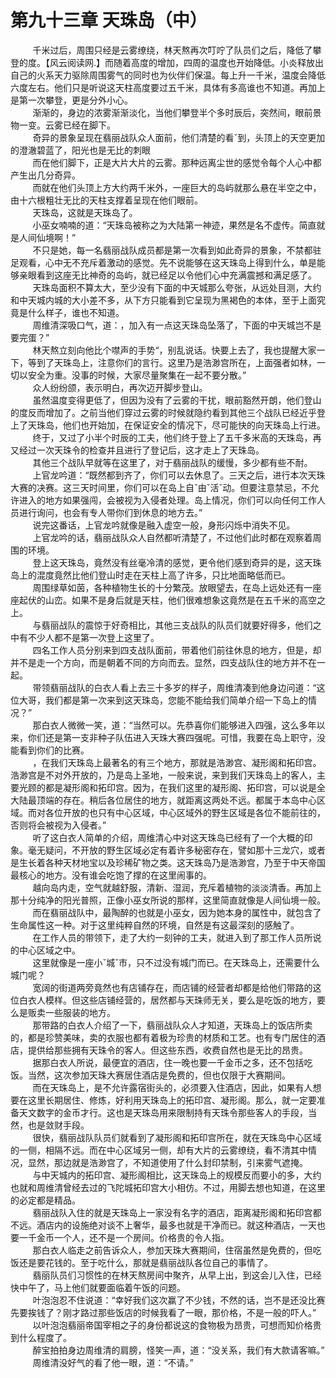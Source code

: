 <h1>第九十三章 天珠岛（中）</h1>
<div id="content">&nbsp&nbsp&nbsp&nbsp&nbsp&nbsp&nbsp&nbsp
 千米过后，周围只经是云雾缭绕，林天熬再次叮咛了队员们之后，降低了攀登的度。【风云阅读网.】而随着高度的增加，四周的温度也开始降低。小炎释放出自己的火系天力驱除周围雾气的同时也为伙伴们保温。每上升一千米，温度会降低六度左右。他们只是听说这天柱高度要过五千米，具体有多高谁也不知道。再加上是第一次攀登，更是分外小心。
 <br/>&nbsp&nbsp&nbsp&nbsp&nbsp&nbsp&nbsp&nbsp
 渐渐的，身边的浓雾渐渐淡化，当他们攀登半个多时辰后，突然间，眼前景物一变。云雾已经在脚下。
 <br/>&nbsp&nbsp&nbsp&nbsp&nbsp&nbsp&nbsp&nbsp
 奇异的景象呈现在翡丽战队众人面前，他们清楚的看ˇ到，头顶上的天空更加的澄澈碧蓝了，阳光也是无比的刺眼
 <br/>&nbsp&nbsp&nbsp&nbsp&nbsp&nbsp&nbsp&nbsp
 而在他们脚下，正是大片大片的云雾。那种远离尘世的感觉令每个人心中都产生出几分奇异。
 <br/>&nbsp&nbsp&nbsp&nbsp&nbsp&nbsp&nbsp&nbsp
 而就在他们头顶上方大约两千米外，一座巨大的岛屿就那么悬在半空之中，由十六根粗壮无比的天柱支撑着呈现在他们眼前。
 <br/>&nbsp&nbsp&nbsp&nbsp&nbsp&nbsp&nbsp&nbsp
 天珠岛，这就是天珠岛了。
 <br/>&nbsp&nbsp&nbsp&nbsp&nbsp&nbsp&nbsp&nbsp
 小巫女喃喃的道：“天珠岛被称之为大陆第一神迹，果然是名不虚传。简直就是人间仙境啊！”
 <br/>&nbsp&nbsp&nbsp&nbsp&nbsp&nbsp&nbsp&nbsp
 不只是她，每一名翡丽战队成员都是第一次看到如此奇异的景象，不禁都驻足观看，心中无不充斥着激动的感觉。先不说能够在这天珠岛上得到什么，单是能够亲眼看到这座无比神奇的岛屿，就已经足以令他们心中充满震撼和满足感了。
 <br/>&nbsp&nbsp&nbsp&nbsp&nbsp&nbsp&nbsp&nbsp
 天珠岛面积不算太大，至少没有下面的中天城那么夸张，从远处目测，大约和中天城内城的大小差不多，从下方只能看到它呈现为黑褐色的本体，至于上面究竟是什么样子，谁也不知道。
 <br/>&nbsp&nbsp&nbsp&nbsp&nbsp&nbsp&nbsp&nbsp
 周维清深吸口气，道：，加入有一点这天珠岛坠落了，下面的中天城岂不是要完蛋？”
 <br/>&nbsp&nbsp&nbsp&nbsp&nbsp&nbsp&nbsp&nbsp
 林天熬立刻向他比个噤声的手势“，别乱说话。快要上去了，我也提醒大家一下，等到了天珠岛上，注意你们的言行。这里乃是浩渺宫所在，上面强者如林，一切以安全为重。没事的时候，大家尽量聚集在一起不要分散。”
 <br/>&nbsp&nbsp&nbsp&nbsp&nbsp&nbsp&nbsp&nbsp
 众人纷纷颌，表示明白，再次迈开脚步登山。
 <br/>&nbsp&nbsp&nbsp&nbsp&nbsp&nbsp&nbsp&nbsp
 虽然温度变得更低了，但因为没有了云雾的干扰，眼前豁然开朗，他们登山的度反而增加了。之前当他们穿过云雾的时候就隐约看到其他三个战队已经近乎登上了天珠岛，他们也开始加，在保证安全的情况下，尽可能快的向天珠岛上行进。
 <br/>&nbsp&nbsp&nbsp&nbsp&nbsp&nbsp&nbsp&nbsp
 终于，又过了小半个时辰的工夫，他们终于登上了五千多米高的天珠岛，再又经过一次天珠令的检查并且进行了登记后，这才走上了天珠岛。
 <br/>&nbsp&nbsp&nbsp&nbsp&nbsp&nbsp&nbsp&nbsp
 其他三个战队早就等在这里了，对于翡丽战队的缓慢，多少都有些不耐。
 <br/>&nbsp&nbsp&nbsp&nbsp&nbsp&nbsp&nbsp&nbsp
 上官龙吟道：“既然都到齐了，你们可以去休息了。三天之后，进行本次天珠大赛的决赛。这三天时间里，你们可以在岛上自ˇ由ˇ活ˇ动。但要注意禁忌，不允许进入的地方如果强闯，会被视为入侵者处理。岛上情况，你们可以向任何工作人员进行询问，也会有专人带你们到休息的地方去。”
 <br/>&nbsp&nbsp&nbsp&nbsp&nbsp&nbsp&nbsp&nbsp
 说完这番话，上官龙吟就像是融入虚空一般，身形闪烁中消失不见。
 <br/>&nbsp&nbsp&nbsp&nbsp&nbsp&nbsp&nbsp&nbsp
 上官龙吟的话，翡丽战队众人自然都听清楚了，不过他们此时都在观察着周围的环境。
 <br/>&nbsp&nbsp&nbsp&nbsp&nbsp&nbsp&nbsp&nbsp
 登上这天珠岛，竟然没有丝毫冷清的感觉，更令他们感到奇异的是，这天珠岛上的混度竟然比他们登山时走在天柱上高了许多，只比地面略低而已。
 <br/>&nbsp&nbsp&nbsp&nbsp&nbsp&nbsp&nbsp&nbsp
 周围绿草如茵，各种植物生长的十分繁茂。放眼望去，在岛上远处还有一座座起伏的山峦。如果不是身后就是天柱，他们很难想象这竟然是在五千米的高空之上。
 <br/>&nbsp&nbsp&nbsp&nbsp&nbsp&nbsp&nbsp&nbsp
 与翡丽战队的震惊于好奇相比，其他三支战队的队员们就要好得多，他们之中有不少人都不是第一次登上这里了。
 <br/>&nbsp&nbsp&nbsp&nbsp&nbsp&nbsp&nbsp&nbsp
 四名工作人员分别来到四支战队面前，带着他们前往休息的地方，但是，却并不是走一个方向，而是朝着不同的方向而去。显然，四支战队住的地方并不在一起。
 <br/>&nbsp&nbsp&nbsp&nbsp&nbsp&nbsp&nbsp&nbsp
 带领翡丽战队的白衣人看上去三十多岁的样子，周维清凑到他身边问道：“这位大哥，我们都是第一次来到这天珠岛，您能不能给我们简单介绍一下岛上的情况？”
 <br/>&nbsp&nbsp&nbsp&nbsp&nbsp&nbsp&nbsp&nbsp
 那白衣人微微一笑，道：“当然可以。先恭喜你们能够进入四强，这么多年以来，你们还是第一支非种子队伍进入天珠大赛四强呢。可惜，我要在岛上职守，没能看到你们的比赛。
 <br/>&nbsp&nbsp&nbsp&nbsp&nbsp&nbsp&nbsp&nbsp
 ，在我们天珠岛上最著名的有三个地方，那就是浩渺宫、凝形阁和拓印宫。浩渺宫是不对外开放的，乃是岛上圣地，一般来说，来到我们天珠岛上的客人，主要光顾的都是凝形阁和拓印宫。因为，在我们这里的凝形阁、拓印宫，可以说是全大陆最顶端的存在。稍后各位居住的地方，就距离这两处不远。都属于本岛中心区域。而对各位开放的也只有中心区域，中心区域外的野生区域是各位不能前往的，否则将会被视为入侵者。”
 <br/>&nbsp&nbsp&nbsp&nbsp&nbsp&nbsp&nbsp&nbsp
 听了这白衣人简单的介绍，周维清心中对这天珠岛已经有了一个大概的印象。毫无疑问，不开放的野生区域必定有着许多秘密存在，譬如那十三龙穴，或者是生长着各种天材地宝以及珍稀矿物之类。这天珠岛乃是浩渺宫，乃至于中天帝国最核心的地方。没有谁会吃饱了撑的在这里闹事的。
 <br/>&nbsp&nbsp&nbsp&nbsp&nbsp&nbsp&nbsp&nbsp
 越向岛内走，空气就越舒服，清新、湿润，充斥着植物的淡淡清香。再加上那十分纯净的阳光普照，正像小巫女所说的那样，这里简直就像是人间仙境一般。
 <br/>&nbsp&nbsp&nbsp&nbsp&nbsp&nbsp&nbsp&nbsp
 而在翡丽战队中，最陶醉的也就是小巫女，因为她本身的属性中，就包含了生命属性这一种。对于这里纯粹自然的环境，自然是有这最深刻的感触了。
 <br/>&nbsp&nbsp&nbsp&nbsp&nbsp&nbsp&nbsp&nbsp
 在工作人员的带领下，走了大约一刻钟的工夫，就进入到了那工作人员所说的中心区域之中。
 <br/>&nbsp&nbsp&nbsp&nbsp&nbsp&nbsp&nbsp&nbsp
 这里就像是一座小ˇ城ˇ市，只不过没有城门而已。在天珠岛上，还需要什么城门呢？
 <br/>&nbsp&nbsp&nbsp&nbsp&nbsp&nbsp&nbsp&nbsp
 宽阔的街道两旁竟然也有店铺存在，而店铺的经营者却都是给他们带路的这位白衣人模样。但这些店铺经营的，居然都与天珠师无关，要么是吃饭的地方，要么是贩卖一些服装的地方。
 <br/>&nbsp&nbsp&nbsp&nbsp&nbsp&nbsp&nbsp&nbsp
 那带路的白衣人介绍了一下，翡丽战队众人才知道，天珠岛上的饭店所卖的，都是珍赞美味，卖的衣服也都有着极为珍贵的材质和工艺。也有专门居住的酒店，提供给那些拥有天珠令的客人。但这些东西，收费自然也是无比的昂贵。
 <br/>&nbsp&nbsp&nbsp&nbsp&nbsp&nbsp&nbsp&nbsp
 据那白衣人所说，最便宜的酒店，住一晚也要一千金币之多，还不包括吃饭。当然，这次参加天珠大赛居住酒店是免费的，但也仅限于大赛期间。
 <br/>&nbsp&nbsp&nbsp&nbsp&nbsp&nbsp&nbsp&nbsp
 而在天珠岛上，是不允许露宿街头的，必须要入住酒店，因此，如果有人想要在这里长期居住、修炼，好利用天珠岛上的拓印宫、凝形阁。那么，就一定要准备天文数字的金币才行。这也是天珠岛用来限制持有天珠令那些客人的手段，当然，也是敛财手段。
 <br/>&nbsp&nbsp&nbsp&nbsp&nbsp&nbsp&nbsp&nbsp
 很快，翡丽战队队员们就看到了凝形阁和拓印宫所在，就在天珠岛中心区域的一侧，相隔不远。而在中心区域另一侧，却有大片的云雾缭绕，看不清其中情况，显然，那边就是浩渺宫了，不知道使用了什么封印禁制，引来雾气遮掩。
 <br/>&nbsp&nbsp&nbsp&nbsp&nbsp&nbsp&nbsp&nbsp
 与中天城内的拓印宫、凝形阁相比，这天珠岛上的规模反而要小的多，大约也就和周维清曾经去过的飞陀城拓印宫大小相仿。不过，用脚去想也知道，在这里的必定都是精品。
 <br/>&nbsp&nbsp&nbsp&nbsp&nbsp&nbsp&nbsp&nbsp
 翡丽战队入住的就是天珠岛上一家没有名字的酒店，距离凝形阁和拓印宫都不远。酒店内的设施绝对谈不上奢华，最多也就是干净而已。就这种酒店，一天也要一千金币一个人，还不是一个房间。价格贵的令人指。
 <br/>&nbsp&nbsp&nbsp&nbsp&nbsp&nbsp&nbsp&nbsp
 那白衣人临走之前告诉众人，参加天珠大赛期间，住宿虽然是免费的，但吃饭还是要花钱的。至于吃什么，那就是翡丽战队各位自己的事情了。
 <br/>&nbsp&nbsp&nbsp&nbsp&nbsp&nbsp&nbsp&nbsp
 翡丽队员们习惯性的在林天熬房间中聚齐，从早上出，到这会儿入住，已经快中午了，马上他们就要面临着午饭的问题。
 <br/>&nbsp&nbsp&nbsp&nbsp&nbsp&nbsp&nbsp&nbsp
 叶泡泡忍不住说道：“幸好我们这次赢了不少钱，不然的话，岂不是还没比赛先要挨钱了？刚才路过那些饭店的时候我看了一眼，那价格，不是一般的吓人。”
 <br/>&nbsp&nbsp&nbsp&nbsp&nbsp&nbsp&nbsp&nbsp
 以叶泡泡翡丽帝国宰相之子的身份都说这的食物极为昂贵，可想而知价格贵到什么程度了。
 <br/>&nbsp&nbsp&nbsp&nbsp&nbsp&nbsp&nbsp&nbsp
 醉宝拍拍身边周维清的肩膀，怪笑一声，道：“没关系，我们有大款请客嘛。”
 <br/>&nbsp&nbsp&nbsp&nbsp&nbsp&nbsp&nbsp&nbsp
 周维清没好气的看了他一眼，道：“不请。”
 <br/>&nbsp&nbsp&nbsp&nbsp&nbsp&nbsp&nbsp&nbsp
 <br/>&nbsp&nbsp&nbsp&nbsp&nbsp&nbsp&nbsp&nbsp
</div>
